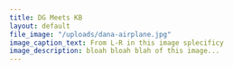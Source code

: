 ```yaml
---
title: DG Meets KB
layout: default
file_image: "/uploads/dana-airplane.jpg"
image_caption_text: From L-R in this image splecificy
image_description: bloah bloah blah of this image...
---
```



